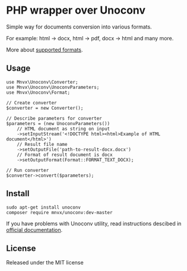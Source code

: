 # PHP wrapper over Unoconv
Simple way for documents conversion into various formats.

For example: html -> docx, html -> pdf, docx -> html and many more.

More about [supported formats](http://dag.wiee.rs/home-made/unoconv/).

## Usage

```
use Mnvx\Unoconv\Converter;
use Mnvx\Unoconv\UnoconvParameters;
use Mnvx\Unoconv\Format;

// Create converter
$converter = new Converter();

// Describe parameters for converter
$parameters = (new UnoconvParameters())
    // HTML document as string on input
    ->setInputStream('<!DOCTYPE html><html>Example of HTML document</html>')
    // Result file name
    ->setOutputFile('path-to-result-docx.docx')
    // Format of result document is docx
    ->setOutputFormat(Format::FORMAT_TEXT_DOCX);

// Run converter
$converter->convert($parameters);
```

## Install

```
sudo apt-get install unoconv
composer require mnvx/unoconv:dev-master
```

If you have problems with Unoconv utility, read instructions descibed 
in [official documentation](https://github.com/dagwieers/unoconv#problems-running-unoconv-from-nginxapachephp).

## License

Released under the MIT license